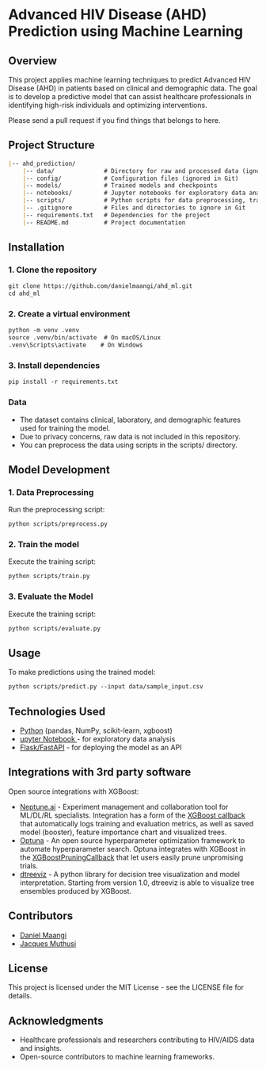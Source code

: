 Advanced HIV Disease (AHD) Prediction using Machine Learning
===============
Overview
--------------
This project applies machine learning techniques to predict Advanced HIV Disease (AHD) in patients based on clinical and demographic data. 
The goal is to develop a predictive model that can assist healthcare professionals in identifying high-risk individuals and optimizing interventions.

Please send a pull request if you find things that belongs to here.

Project Structure
--------
```markdown
|-- ahd_prediction/
    |-- data/              # Directory for raw and processed data (ignored in Git)
    |-- config/            # Configuration files (ignored in Git)
    |-- models/            # Trained models and checkpoints
    |-- notebooks/         # Jupyter notebooks for exploratory data analysis and modeling
    |-- scripts/           # Python scripts for data preprocessing, training, and evaluation
    |-- .gitignore         # Files and directories to ignore in Git
    |-- requirements.txt   # Dependencies for the project
    |-- README.md          # Project documentation
```

Installation
-------------
### 1. Clone the repository
```markdown
git clone https://github.com/danielmaangi/ahd_ml.git
cd ahd_ml
```
### 2. Create a virtual environment
```markdown
python -m venv .venv
source .venv/bin/activate  # On macOS/Linux
.venv\Scripts\activate    # On Windows
```
### 3. Install dependencies
```markdown
pip install -r requirements.txt
```
### Data

- The dataset contains clinical, laboratory, and demographic features used for training the model.
- Due to privacy concerns, raw data is not included in this repository.
- You can preprocess the data using scripts in the scripts/ directory.

## Model Development
### 1. Data Preprocessing
Run the preprocessing script:
```markdown
python scripts/preprocess.py
```

### 2. Train the model
Execute the training script:
```markdown
python scripts/train.py
```

### 3. Evaluate the Model
Execute the training script:
```markdown
python scripts/evaluate.py
```

## Usage
To make predictions using the trained model:
```markdown
python scripts/predict.py --input data/sample_input.csv
```

## Technologies Used

- [Python](https://www.python.org/) (pandas, NumPy, scikit-learn, xgboost)
- [upyter Notebook ](https://github.com/microsoft/FLAML) - for exploratory data analysis
- [Flask/FastAPI](https://flask.palletsprojects.com/en/stable/) - for deploying the model as an API

## Integrations with 3rd party software
Open source integrations with XGBoost:
* [Neptune.ai](http://neptune.ai/) - Experiment management and collaboration tool for ML/DL/RL specialists. Integration has a form of the [XGBoost callback](https://docs.neptune.ai/integrations/xgboost.html) that automatically logs training and evaluation metrics, as well as saved model (booster), feature importance chart and visualized trees.
* [Optuna](https://optuna.org/) - An open source hyperparameter optimization framework to automate hyperparameter search. Optuna integrates with XGBoost in the [XGBoostPruningCallback](https://optuna.readthedocs.io/en/stable/reference/integration.html#optuna.integration.XGBoostPruningCallback) that let users easily prune unpromising trials.
* [dtreeviz](https://github.com/parrt/dtreeviz) - A python library for decision tree visualization and model interpretation. Starting from version 1.0, dtreeviz is able to visualize tree ensembles produced by XGBoost.

## Contributors
- [Daniel Maangi](https://github.com/danielmaangi) 
- [Jacques Muthusi](https://github.com/kmuthusi) 

## License
This project is licensed under the MIT License - see the LICENSE file for details.

## Acknowledgments
- Healthcare professionals and researchers contributing to HIV/AIDS data and insights.
- Open-source contributors to machine learning frameworks.